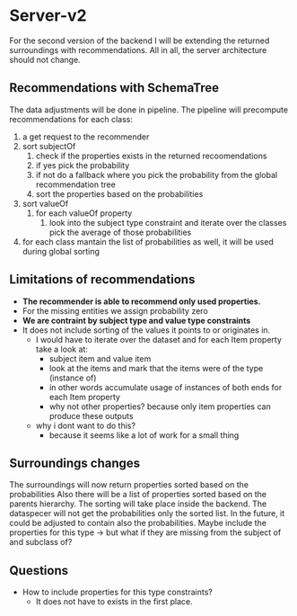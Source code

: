 # Server-v2

For the second version of the backend I will be extending the returned surroundings with recommendations.
All in all, the server architecture should not change.

## Recommendations with SchemaTree

The data adjustments will be done in pipeline.
The pipeline will precompute recommendations for each class:
  1. a get request to the recommender
  2. sort subjectOf
     1. check if the properties exists in the returned recoomendations
     2. if yes pick the probability
     3. if not do a fallback where you pick the probability from the global recommendation tree
     4. sort the properties based on the probabilities
  3. sort valueOf
     1. for each valueOf property
        1. look into the subject type constraint and iterate over the classes pick the average of those probabilities
  4. for each class mantain the list of probabilities as well, it will be used during global sorting

## Limitations of recommendations

- **The recommender is able to recommend only used properties.**
- For the missing entities we assign probability zero
- **We are contraint by subject type and value type constraints**
- It does not include sorting of the values it points to or originates in.
  - I would have to iterate over the dataset and for each Item property take a look at:
    - subject item and value item
    - look at the items and mark that the items were of the type (instance of)
    - in other words accumulate usage of instances of both ends for each Item property
    - why not other properties? because only item properties can produce these outputs
  - why i dont want to do this?
    - because it seems like a lot of work for a small thing

## Surroundings changes

The surroundings will now return properties sorted based on the probabilities
Also there will be a list of properties sorted based on the parents hierarchy.
The sorting will take place inside the backend.
The dataspecer will not get the probabilities only the sorted list.
In the future, it could be adjusted to contain also the probabilities.
Maybe include the properties for this type -> but what if they are missing from the subject of and subclass of?

## Questions

- How to include properties for this type constraints?
  - It does not have to exists in the first place.
